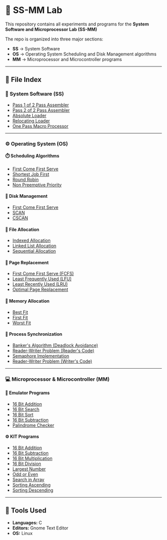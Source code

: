 # 🧠 SS-MM Lab

This repository contains all experiments and programs for the **System Software and Microprocessor Lab (SS-MM)** 

The repo is organized into three major sections:
- **SS** → System Software
- **OS** → Operating System Scheduling and Disk Management algorithms
- **MM** → Microprocessor and Microcontroller programs

---

## 📂 File Index

### 🧮 System Software (SS)

- [Pass 1 of 2 Pass Assembler](SS/2%20Pass%20Assembler/pass1.c)
- [Pass 2 of 2 Pass Assembler](SS/2%20Pass%20Assembler/pass2.c)
- [Absolute Loader](SS/aloader.c)
- [Relocating Loader](SS/relocating.c)
- [One Pass Macro Processor](SS/macro.c)
  
---

### ⚙️ Operating System (OS)

#### ⏱️ Scheduling Algorithms
- [First Come First Serve](OS/SC/sfcfs.c)
- [Shortest Job First](OS/SC/ssjf.c)
- [Round Robin](OS/SC/srr.c)
- [Non Preemptive Priority](OS/SC/sprio.c)

#### 💾 Disk Management
- [First Come First Serve](OS/DM/dfcfs.c)
- [SCAN](OS/DM/dscan.c)
- [CSCAN](OS/DM/dcscan.c)

#### 📁 File Allocation
- [Indexed Allocation](OS/FA/fin.c)
- [Linked List Allocation](OS/FA/flin.c)
- [Sequential Allocation](OS/FA/fseq.c)

#### 🔄 Page Replacement
- [First Come First Serve (FCFS)](OS/PR/pgfcfs.c)
- [Least Frequently Used (LFU)](OS/PR/pglfu.c)
- [Least Recently Used (LRU)](OS/PR/pglru.c)
- [Optimal Page Replacement](OS/PR/pgoptimal.c)

#### 🧠 Memory Allocation
- [Best Fit](OS/MA/mbestfit.c)
- [First Fit](OS/MA/mfirstfit.c)
- [Worst Fit](OS/MA/mworstfit.c)

#### 🤝 Process Synchronization
- [Banker's Algorithm (Deadlock Avoidance)](OS/Other/bankers.c)
- [Reader-Writer Problem (Reader's Code)](OS/Other/reader.c)
- [Semaphore Implementation](OS/Other/semaphore.c)
- [Reader-Writer Problem (Writer's Code)](OS/Other/writer.c)

---

### 💻 Microprocessor & Microcontroller (MM)

#### 🧠 Emulator Programs
- [16 Bit Addition](MM/Emulator/16bitadd.asm)
- [16 Bit Search](MM/Emulator/16bitsearch.asm)
- [16 Bit Sort](MM/Emulator/16bitsort.asm)
- [16 Bit Subtraction](MM/Emulator/16bitsub.asm)
- [Palindrome Checker](MM/Emulator/palindrome.asm)

#### ⚙️ KIT Programs
- [16 Bit Addition](MM/KIT/kitadd.txt)
- [16 Bit Subtraction](MM/KIT/kitsub.txt)
- [16 Bit Multiplication](MM/KIT/kitmul.txt)
- [16 Bit Division](MM/KIT/kitdiv.txt)
- [Largest Number](MM/KIT/largestno.txt)
- [Odd or Even](MM/KIT/oddoreven.txt)
- [Search in Array](MM/KIT/search.txt)
- [Sorting Ascending](MM/KIT/sortingasc.txt)
- [Sorting Descending](MM/KIT/sortingdesc.txt)

---

## 🧰 Tools Used
- **Languages:** C
- **Editors:** Gnome Text Editor
- **OS:** Linux 
